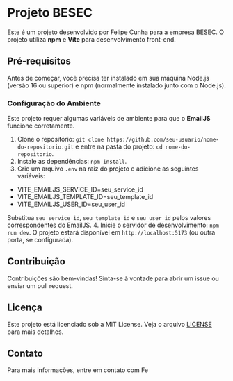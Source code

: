 # Projeto BESEC

Este é um projeto desenvolvido por Felipe Cunha para a empresa BESEC. O projeto utiliza **npm** e **Vite** para desenvolvimento front-end.

## Pré-requisitos

Antes de começar, você precisa ter instalado em sua máquina Node.js (versão 16 ou superior) e npm (normalmente instalado junto com o Node.js).

### Configuração do Ambiente

Este projeto requer algumas variáveis de ambiente para que o **EmailJS** funcione corretamente.

1. Clone o repositório: `git clone https://github.com/seu-usuario/nome-do-repositorio.git` e entre na pasta do projeto: `cd nome-do-repositorio`.
2. Instale as dependências: `npm install`.
3. Crie um arquivo `.env` na raiz do projeto e adicione as seguintes variáveis:

- VITE_EMAILJS_SERVICE_ID=seu_service_id
- VITE_EMAILJS_TEMPLATE_ID=seu_template_id
- VITE_EMAILJS_USER_ID=seu_user_id

Substitua `seu_service_id`, `seu_template_id` e `seu_user_id` pelos valores correspondentes do EmailJS. 4. Inicie o servidor de desenvolvimento: `npm run dev`. O projeto estará disponível em `http://localhost:5173` (ou outra porta, se configurada).

## Contribuição

Contribuições são bem-vindas! Sinta-se à vontade para abrir um issue ou enviar um pull request.

## Licença

Este projeto está licenciado sob a MIT License. Veja o arquivo [LICENSE](LICENSE) para mais detalhes.

## Contato

Para mais informações, entre em contato com Fe
